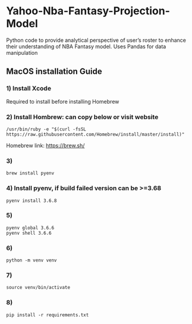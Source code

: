 # Yahoo-Nba-Fantasy-Projection-Model
Python code to provide analytical perspective of user’s roster to enhance their understanding of NBA Fantasy model. Uses Pandas for data manipulation

## MacOS installation Guide
### 1) Install Xcode 
Required to install before installing Homebrew
### 2) Install Hombrew: can copy below or visit website
```console
/usr/bin/ruby -e "$(curl -fsSL https://raw.githubusercontent.com/Homebrew/install/master/install)"
```
Homebrew link: https://brew.sh/

### 3)
```
brew install pyenv
```
### 4) Install pyenv, if build failed version can be >=3.68
```
pyenv install 3.6.8
```
### 5) 
```
pyenv global 3.6.6
pyenv shell 3.6.6
```
### 6)
```
python -m venv venv
```
### 7)
```
source venv/bin/activate
```
### 8)
```
pip install -r requirements.txt
```
